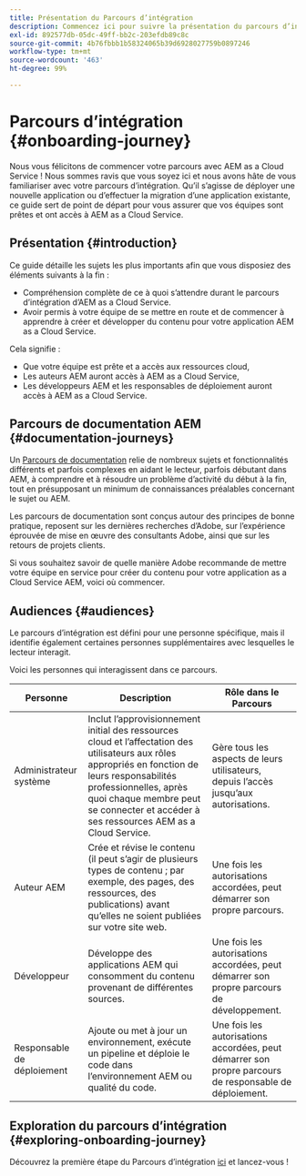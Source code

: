 ```yaml
---
title: Présentation du Parcours d’intégration
description: Commencez ici pour suivre la présentation du parcours d’intégration guidé et pour comprendre l’expérience d’intégration.
exl-id: 892577db-05dc-49ff-bb2c-203efdb89c8c
source-git-commit: 4b76fbbb1b58324065b39d6928027759b0897246
workflow-type: tm+mt
source-wordcount: '463'
ht-degree: 99%

---
```


# Parcours d’intégration {#onboarding-journey}

Nous vous félicitons de commencer votre parcours avec AEM as a Cloud Service ! Nous sommes ravis que vous soyez ici et nous avons hâte de vous familiariser avec votre parcours d’intégration. Qu’il s’agisse de déployer une nouvelle application ou d’effectuer la migration d’une application existante, ce guide sert de point de départ pour vous assurer que vos équipes sont prêtes et ont accès à AEM as a Cloud Service.

## Présentation {#introduction}

Ce guide détaille les sujets les plus importants afin que vous disposiez des éléments suivants à la fin :

* Compréhension complète de ce à quoi s’attendre durant le parcours d’intégration d’AEM as a Cloud Service.
* Avoir permis à votre équipe de se mettre en route et de commencer à apprendre à créer et développer du contenu pour votre application AEM as a Cloud Service.

Cela signifie :

* Que votre équipe est prête et a accès aux ressources cloud,
* Les auteurs AEM auront accès à AEM as a Cloud Service,
* Les développeurs AEM et les responsables de déploiement auront accès à AEM as a Cloud Service.

## Parcours de documentation AEM {#documentation-journeys}

Un [Parcours de documentation](/help/journey-documentation/documentation-journeys.md) relie de nombreux sujets et fonctionnalités différents et parfois complexes en aidant le lecteur, parfois débutant dans AEM, à comprendre et à résoudre un problème d’activité du début à la fin, tout en présupposant un minimum de connaissances préalables concernant le sujet ou AEM.

Les parcours de documentation sont conçus autour des principes de bonne pratique, reposent sur les dernières recherches d’Adobe, sur l’expérience éprouvée de mise en œuvre des consultants Adobe, ainsi que sur les retours de projets clients.

Si vous souhaitez savoir de quelle manière Adobe recommande de mettre votre équipe en service pour créer du contenu pour votre application as a Cloud Service AEM, voici où commencer.

## Audiences {#audiences}

Le parcours d’intégration est défini pour une personne spécifique, mais il identifie également certaines personnes supplémentaires avec lesquelles le lecteur interagit.

Voici les personnes qui interagissent dans ce parcours.

| Personne | Description | Rôle dans le Parcours |
|---|---|---|
| Administrateur système | Inclut l’approvisionnement initial des ressources cloud et l’affectation des utilisateurs aux rôles appropriés en fonction de leurs responsabilités professionnelles, après quoi chaque membre peut se connecter et accéder à ses ressources AEM as a Cloud Service. | Gère tous les aspects de leurs utilisateurs, depuis l’accès jusqu’aux autorisations. |
| Auteur AEM | Crée et révise le contenu (il peut s’agir de plusieurs types de contenu ; par exemple, des pages, des ressources, des publications) avant qu’elles ne soient publiées sur votre site web. | Une fois les autorisations accordées, peut démarrer son propre parcours. |
| Développeur | Développe des applications AEM qui consomment du contenu provenant de différentes sources. | Une fois les autorisations accordées, peut démarrer son propre parcours de développement. |
| Responsable de déploiement | Ajoute ou met à jour un environnement, exécute un pipeline et déploie le code dans l’environnement AEM ou qualité du code. | Une fois les autorisations accordées, peut démarrer son propre parcours de responsable de déploiement. |

## Exploration du parcours d’intégration {#exploring-onboarding-journey}

Découvrez la première étape du Parcours d’intégration [ici](/help/journey-onboarding/sysadmin/get-started-onboarding-journey.md) et lancez-vous !
